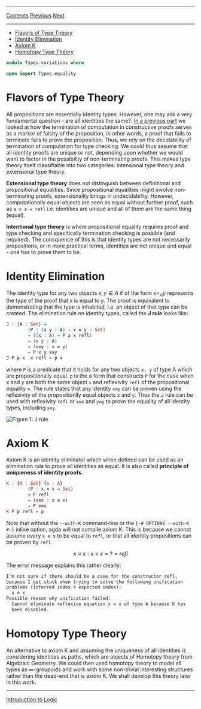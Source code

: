 ****
[Contents](contents.html)
[Previous](Types.proofsAsData.html)
[Next](Types.patterns.html)

<!-- START doctoc generated TOC please keep comment here to allow auto update -->
<!-- DON'T EDIT THIS SECTION, INSTEAD RE-RUN doctoc TO UPDATE -->
****

- [Flavors of Type Theory](#flavors-of-type-theory)
- [Identity Elimination](#identity-elimination)
- [Axiom K](#axiom-k)
- [Homotopy Type Theory](#homotopy-type-theory)

<!-- END doctoc generated TOC please keep comment here to allow auto update -->


```agda
module Types.variations where

open import Types.equality
```

# Flavors of Type Theory

All propositions are essentially identity types. However, one may ask a very fundamental question - are all identities the same?. [In a previous part](./Lang.proofsAsData.html) we looked at how the termination of computation in constructive proofs serves as a marker of falsity of the proposition, in other words, a proof that fails to terminate fails to prove the proposition. Thus, we rely on the decidability of termination of computation for type checking. We could thus assume that all identity proofs are unique or not, depending upon whether we would want to factor in the possibility of non-terminating proofs. This makes type theory itself classifiable into two categories: intensional type theory and extensional type theory.

**Extensional type theory** does not distinguish between definitional and propositional equalities. Since propositional equalities might involve non-terminating proofs, extensionality brings in undecidability. However, computationally equal objects are seen as equal without further proof, such as `a ≡ a = refl` i.e. identities are unique and all of them are the same thing (equal).

**Intentional type theory** is where propositional equality requires proof and type checking and specifically termination checking is possible (and required). The consquence of this is that identity types are not necessarily propositions, or in more practical terms, identities are not unique and equal - one has to prove them to be.

# Identity Elimination

The identity type for any two objects $x, y ∈ A$ if of the form $x =_A y$ represents the type of the proof that x is equal to y. The proof is equivalent to demonstrating that the type is inhabited, i.e. an object of that type can be created. The elimination rule on identity types, called the **J rule** looks like:

```agda
J : {A : Set} →
        (P : (x y : A) → x ≡ y → Set)
        → ((x : A) → P x x refl)
        → (x y : A)
        → (x≡y : x ≡ y)
        → P x y x≡y
J P p x .x refl = p x
```

where `P` is a predicate that it holds for any two objects `x, y` of type A which are propositionally equal. `p` is the a form that constructs `P` for the case when x and y are both the same object `x` and reflexivity `refl`  of the propositional equality `≡`. The rule states that any identity `x≡y` can be proven using the reflexivity of the propositionlly equal objects `x` and `y`. Thus the J rule can be used with reflexivity `refl` or `x≡x` and `y≡y` to prove the equality of all identity types, including `x≡y`.

![Figure 1: J rule](./path-induction.png)

# Axiom K

Axiom K is an identity eliminator which when defined can be used as an elimination rule to prove all identities as equal. It is also called **principle of uniqueness of identity proofs**.

```haskell
K : {A : Set} {x : A}
        (P : x ≡ x → Set)
        → P refl
        → (x≡x : x ≡ x)
        → P x≡x
K P p refl = p
```

Note that without the `--with-K` command-line or the `{-# OPTIONS --with-K #-}` inline option, agda will not compile axiom K. This is because we cannot assume every `x ≡ x` to be equal to `refl`, or that all identity propositions can be proven by `refl`.

```math
x≡x : x ≡ x =?= refl
```

The error message explains this rather clearly:

```md
I'm not sure if there should be a case for the constructor refl,
because I get stuck when trying to solve the following unification
problems (inferred index ≟ expected index):
  x ≟ x
Possible reason why unification failed:
  Cannot eliminate reflexive equation x = x of type A because K has
  been disabled.
```

# Homotopy Type Theory

An alternative to axiom K and assuming the uniqueness of all identities is considering identities as paths, which are objects of Homotopy theory from Algebraic Geometry. We could then used homotopy theory to model all types as ∞-groupoids and work with some non-trivial interesting structures rather than the dead-end that is axiom K. We shall develop this theory later in this work.

****
[Introduction to Logic](./Logic.introduction.html)
